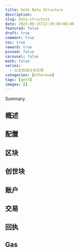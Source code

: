 ```yaml
---
title: Geth Data Structure
description:
slug: data-structure
date: 2023-09-15T22:39:05+08:00
featured: false
draft: true
comment: true
toc: true
reward: true
pinned: false
carousel: false
math: false
series:
  - 以太坊设计与实现
categories: [ethereum]
tags: [geth]
images: []
---
```


Summary.

<!--more-->

## 概述

## 配置

## 区块

## 创世块

## 账户

## 交易

## 回执

## Gas
